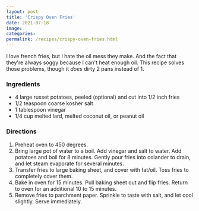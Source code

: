 ```yaml
---
layout: post
title: 'Crispy Oven Fries'
date: 2021-07-18
image:
categories:
permalink: /recipes/crispy-oven-fries.html
---
```


I love french fries, but I hate the oil mess they make. And the fact that they're always soggy because I can't heat enough oil. This recipe solves those problems, though it _does_ dirty 2 pans instead of 1.

### Ingredients

- 4 large russet potatoes, peeled (optional) and cut into 1/2 inch fries
- 1/2 teaspoon coarse kosher salt
- 1 tablespoon vinegar
- 1/4 cup melted lard, melted coconut oil, or peanut oil

### Directions

1. Preheat oven to 450 degrees.
2. Bring large pot of water to a boil. Add vinegar and salt to water. Add potatoes and boil for 8 minutes. Gently pour fries into colander to drain, and let steam evaporate for several minutes.
3. Transfer fries to large baking sheet, and cover with fat/oil. Toss fries to completely cover them.
4. Bake in oven for 15 minutes. Pull baking sheet out and flip fries. Return to oven for an additional 10 to 15 minutes.
5. Remove fries to parchment paper. Sprinkle to taste with salt, and let cool slightly. Serve immediately.
